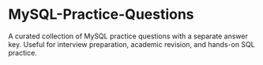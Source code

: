 # MySQL-Practice-Questions
A curated collection of MySQL practice questions with a separate answer key. Useful for interview preparation, academic revision, and hands-on SQL practice.
